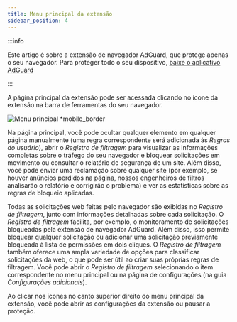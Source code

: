 ```yaml
---
title: Menu principal da extensão
sidebar_position: 4
---
```


:::info

Este artigo é sobre a extensão de navegador AdGuard, que protege apenas o seu navegador. Para proteger todo o seu dispositivo, [baixe o aplicativo AdGuard](https://agrd.io/download-kb-adblock)

:::

A página principal da extensão pode ser acessada clicando no ícone da extensão na barra de ferramentas do seu navegador.

![Menu principal \*mobile\_border](https://cdn.adtidy.org/content/Kb/ad_blocker/browser_extension/ad_blocker_browser_extension_main.png)

Na página principal, você pode ocultar qualquer elemento em qualquer página manualmente (uma regra correspondente será adicionada às _Regras do usuário_), abrir o _Registro de filtragem_ para visualizar as informações completas sobre o tráfego do seu navegador e bloquear solicitações em movimento ou consultar o relatório de segurança de um site. Além disso, você pode enviar uma reclamação sobre qualquer site (por exemplo, se houver anúncios perdidos na página, nossos engenheiros de filtros analisarão o relatório e corrigirão o problema) e ver as estatísticas sobre as regras de bloqueio aplicadas.

Todas as solicitações web feitas pelo navegador são exibidas no _Registro de filtragem_, junto com informações detalhadas sobre cada solicitação. O _Registro de filtragem_ facilita, por exemplo, o monitoramento de solicitações bloqueadas pela extensão de navegador AdGuard. Além disso, isso permite bloquear qualquer solicitação ou adicionar uma solicitação previamente bloqueada à lista de permissões em dois cliques. O _Registro de filtragem_ também oferece uma ampla variedade de opções para classificar solicitações da web, o que pode ser útil ao criar suas próprias regras de filtragem. Você pode abrir o _Registro de filtragem_ selecionando o item correspondente no menu principal ou na página de configurações (na guia _Configurações adicionais_).

Ao clicar nos ícones no canto superior direito do menu principal da extensão, você pode abrir as configurações da extensão ou pausar a proteção.
